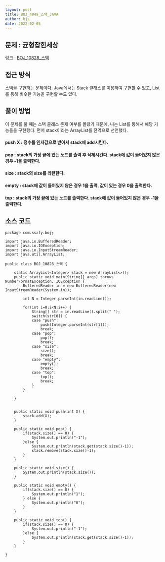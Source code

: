 ```yaml
---
layout: post
title: BOJ_4949_스택_JAVA
author: hjs
date: 2022-02-05
---
```


## 문제 : 균형잡힌세상  
링크 : [BOJ_10828_스택](https://www.acmicpc.net/problem/10828)


## 접근 방식
스택을 구현하는 문제이다. Java에서는 Stack 클래스를 이용하여 구현할 수 있고, List를 통해 비슷한 기능을 구현할 수도 있다.



## 풀이 방법
이 문제를 풀 때는 스택 클래스 존재 여부를 몰랐기 때문에, 나는 List를 통해서 해당 기능들을 구현했다. 먼저 stack이라는 ArrayList를 전역으로 선언했다.

#### push X : 정수를 인자값으로 받아서 stack에 add시킨다.

#### pop :  stack의 가장 끝에 있는 노드를 출력 후 삭제시킨다. stack에 값이 들어있지 않은 경우 -1을 출력한다.

#### size :  stack의 size를 리턴한다.

#### empty : stack에 값이 들어있지 않은 경우 1을 출력, 값이 있는 경우 0을 출력한다.

#### top : stack의 가장 끝에 있는 노드를 출력한다. stack에 값이 들어있지 않은 경우 -1을 출력한다.
## 소스 코드
~~~
package com.ssafy.boj;

import java.io.BufferedReader;
import java.io.IOException;
import java.io.InputStreamReader;
import java.util.ArrayList;

public class BOJ_10828_스택 {

	static ArrayList<Integer> stack = new ArrayList<>();
	public static void main(String[] args) throws NumberFormatException, IOException {
		BufferedReader in = new BufferedReader(new InputStreamReader(System.in));

		int N = Integer.parseInt(in.readLine());

		for(int i=0;i<N;i++) {
			String[] str = in.readLine().split(" ");
			switch(str[0]) {
			case "push":
				push(Integer.parseInt(str[1]));
				break;
			case "pop":
				pop();
				break;
			case "size":
				size();
				break;
			case "empty":
				empty();
				break;
			case "top":
				top();
				break;
			}
		}

	}


	public static void push(int X) {
		stack.add(X);
	}

	public static void pop() {
		if(stack.size() == 0) {
			System.out.println("-1");
		}else {
			System.out.println(stack.get(stack.size()-1));
			stack.remove(stack.size()-1);
		}
	}

	public static void size() {
		System.out.println(stack.size());
	}

	public static void empty() {
		if(stack.size() == 0) {
			System.out.println("1");
		} else {
			System.out.println("0");
		}
	}

	public static void top() {
		if(stack.size() == 0) {
			System.out.println("-1");
		}else {
			System.out.println(stack.get(stack.size()-1));
		}
	}

}

~~~
